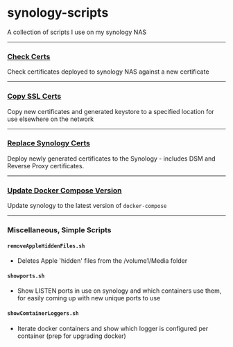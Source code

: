 # synology-scripts
A collection of scripts I use on my synology NAS

---

### [Check Certs](./check_certs.md)

Check certificates deployed to synology NAS against a new certificate

---

### [Copy SSL Certs](./copy_SSL_certs.md)

Copy new certificates and generated keystore to a specified location for use elsewhere on the network

---

### [Replace Synology Certs](./replace_synology_ssl_certs.md)

Deploy newly generated certificates to the Synology - includes DSM and Reverse Proxy certificates.

---

### [Update Docker Compose Version](./update_docker_compose.md)

Update synology to the latest version of `docker-compose`

--- 

### Miscellaneous, Simple Scripts

#### `removeAppleHiddenFiles.sh` 
- Deletes Apple 'hidden' files from the /volume1/Media folder

#### `showports.sh` 
- Show LISTEN ports in use on synology and which containers use them, for easily coming up with new unique ports to use

#### `showComtainerLoggers.sh` 
- Iterate docker containers and show which logger is configured per container (prep for upgrading docker)


